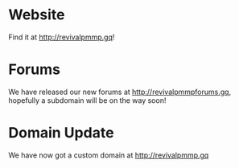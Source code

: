 # Website
Find it at http://revivalpmmp.gq!

# Forums
We have released our new forums at http://revivalpmmpforums.gq, hopefully a subdomain will be on the way soon!

# Domain Update
We have now got a custom domain at http://revivalpmmp.gq

